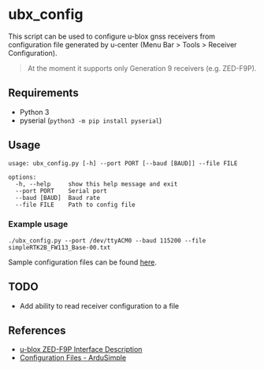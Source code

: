 # ubx_config

This script can be used to configure u-blox gnss receivers from configuration file generated by u-center (Menu Bar > Tools >  Receiver Configuration).

> At the moment it supports only Generation 9 receivers (e.g. ZED-F9P).

## Requirements

- Python 3
- pyserial (`python3 -m pip install pyserial`)

## Usage

```
usage: ubx_config.py [-h] --port PORT [--baud [BAUD]] --file FILE

options:
  -h, --help     show this help message and exit
  --port PORT    Serial port
  --baud [BAUD]  Baud rate
  --file FILE    Path to config file
```

### Example usage

```
./ubx_config.py --port /dev/ttyACM0 --baud 115200 --file simpleRTK2B_FW113_Base-00.txt
```

Sample configuration files can be found [here](https://www.ardusimple.com/configuration-files/).

## TODO

- Add ability to read receiver configuration to a file

## References

- [u-blox ZED-F9P Interface Description](https://cdn.sparkfun.com/assets/f/7/4/3/5/PM-15136.pdf)
- [Configuration Files - ArduSimple](https://www.ardusimple.com/configuration-files/)
